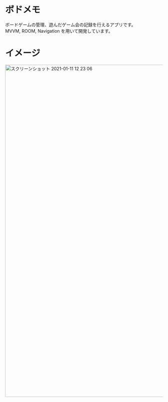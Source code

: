 # ボドメモ
ボードゲームの管理、遊んだゲーム会の記録を行えるアプリです。<br>
MVVM, ROOM, Navigation を用いて開発しています。

# イメージ
<img width="1058" alt="スクリーンショット 2021-01-11 12 23 06" src="https://user-images.githubusercontent.com/64339483/110243276-037c4180-7f9d-11eb-844b-f0e6b95ab1d9.png">
